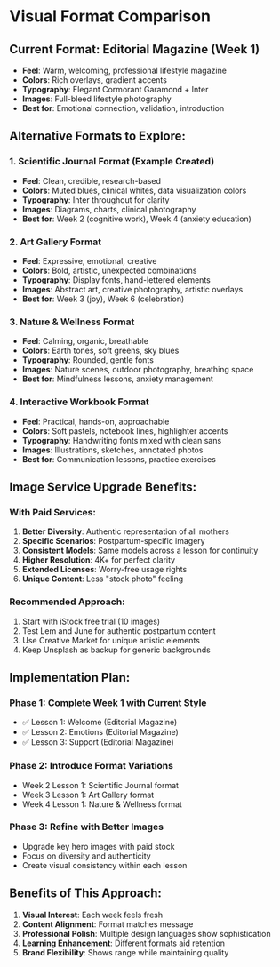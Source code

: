 # Visual Format Comparison

## Current Format: Editorial Magazine (Week 1)
- **Feel**: Warm, welcoming, professional lifestyle magazine
- **Colors**: Rich overlays, gradient accents
- **Typography**: Elegant Cormorant Garamond + Inter
- **Images**: Full-bleed lifestyle photography
- **Best for**: Emotional connection, validation, introduction

## Alternative Formats to Explore:

### 1. Scientific Journal Format (Example Created)
- **Feel**: Clean, credible, research-based
- **Colors**: Muted blues, clinical whites, data visualization colors
- **Typography**: Inter throughout for clarity
- **Images**: Diagrams, charts, clinical photography
- **Best for**: Week 2 (cognitive work), Week 4 (anxiety education)

### 2. Art Gallery Format
- **Feel**: Expressive, emotional, creative
- **Colors**: Bold, artistic, unexpected combinations
- **Typography**: Display fonts, hand-lettered elements
- **Images**: Abstract art, creative photography, artistic overlays
- **Best for**: Week 3 (joy), Week 6 (celebration)

### 3. Nature & Wellness Format
- **Feel**: Calming, organic, breathable
- **Colors**: Earth tones, soft greens, sky blues
- **Typography**: Rounded, gentle fonts
- **Images**: Nature scenes, outdoor photography, breathing space
- **Best for**: Mindfulness lessons, anxiety management

### 4. Interactive Workbook Format
- **Feel**: Practical, hands-on, approachable
- **Colors**: Soft pastels, notebook lines, highlighter accents
- **Typography**: Handwriting fonts mixed with clean sans
- **Images**: Illustrations, sketches, annotated photos
- **Best for**: Communication lessons, practice exercises

## Image Service Upgrade Benefits:

### With Paid Services:
1. **Better Diversity**: Authentic representation of all mothers
2. **Specific Scenarios**: Postpartum-specific imagery
3. **Consistent Models**: Same models across a lesson for continuity
4. **Higher Resolution**: 4K+ for perfect clarity
5. **Extended Licenses**: Worry-free usage rights
6. **Unique Content**: Less "stock photo" feeling

### Recommended Approach:
1. Start with iStock free trial (10 images)
2. Test Lem and June for authentic postpartum content
3. Use Creative Market for unique artistic elements
4. Keep Unsplash as backup for generic backgrounds

## Implementation Plan:

### Phase 1: Complete Week 1 with Current Style
- ✅ Lesson 1: Welcome (Editorial Magazine)
- ✅ Lesson 2: Emotions (Editorial Magazine)
- ✅ Lesson 3: Support (Editorial Magazine)

### Phase 2: Introduce Format Variations
- Week 2 Lesson 1: Scientific Journal format
- Week 3 Lesson 1: Art Gallery format
- Week 4 Lesson 1: Nature & Wellness format

### Phase 3: Refine with Better Images
- Upgrade key hero images with paid stock
- Focus on diversity and authenticity
- Create visual consistency within each lesson

## Benefits of This Approach:
1. **Visual Interest**: Each week feels fresh
2. **Content Alignment**: Format matches message
3. **Professional Polish**: Multiple design languages show sophistication
4. **Learning Enhancement**: Different formats aid retention
5. **Brand Flexibility**: Shows range while maintaining quality